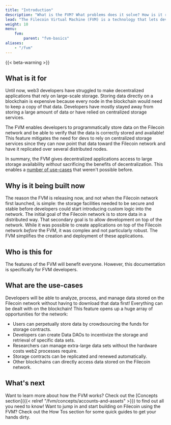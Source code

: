 ```yaml
---
title: "Introduction"
description: "What is the FVM? What problems does it solve? How is it related to the EVM? This page will answer all these questions, and give you a solid introduction to the Filecoin virtual machine."
lead: "The Filecoin Virtual Machine (FVM) is a technology that lets developers deploy custom code to the Filecoin network and have the nodes on the network run that code. The FVM allows developers to link decentralized applications to verified storage -- a feature that needs to be added to the web3 ecosystem."
weight: 10
menu:
    fvm:
        parent: "fvm-basics"
aliases:
    - "/fvm"
---
```


{{< beta-warning >}}

## What is it for

Until now, web3 developers have struggled to make decentralized applications that rely on large-scale storage. Storing data directly on a blockchain is expensive because every node in the blockchain would need to keep a copy of that data. Developers have mostly stayed away from storing a large amount of data or have relied on centralized storage services.

The FVM enables developers to programmatically store data on the Filecoin network and be able to verify that the data is correctly stored and available! This feature mitigates the need for devs to rely on centralized storage services since they can now point that data toward the Filecoin network and have it replicated over several distributed nodes.

In summary, the FVM gives decentralized applications access to large storage availability _without_ sacrificing the benefits of decentralization. This enables a [number of use-cases](#use-cases) that weren't possible before.

## Why is it being built now

The reason the FVM is releasing now, and not when the Filecoin network first launched, is simple: the storage facilities needed to be secure and stable before developers could start introducing custom logic into the network. The initial goal of the Filecoin network is to store data in a distributed way. That secondary goal is to allow development on top of the network. While it was possible to create applications on top of the Filecoin network _before_ the FVM, it was complex and not particularly robust. The FVM simplifies the creation and deployment of these applications.

## Who is this for

The features of the FVM will benefit everyone. However, this documentation is specifically for FVM developers.

## What are the use-cases

Developers will be able to analyze, process, and manage data stored on the Filecoin network without having to download that data first! Everything can be dealt with on the blockchain! This feature opens up a huge array of opportunities for the network:

- Users can perpetually store data by crowdsourcing the funds for storage contracts.
- Developers can create Data DAOs to incentivize the storage and retrieval of specific data sets.
- Researchers can manage extra-large data sets without the hardware costs web2 processes require.
- Storage contracts can be replicated and renewed automatically.
- Other blockchains can directly access data stored on the Filecoin network.

## What's next

Want to learn more about how the FVM works? Check out the [Concepts section]({{< relref "/fvm/concepts/accounts-and-assets" >}}) to find out all you need to know! Want to jump in and start building on Filecoin using the FVM? Check out the How Tos section for some quick guides to get your hands dirty.
